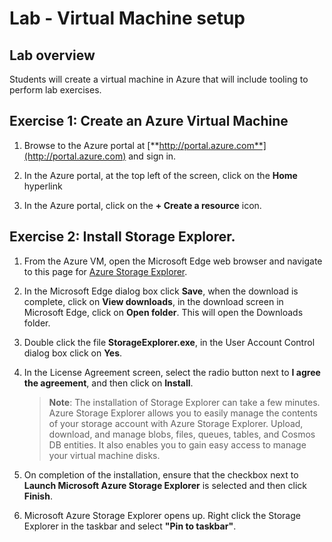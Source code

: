 # Lab - Virtual Machine setup

## Lab overview

Students will create a virtual machine in Azure that will include tooling to perform lab exercises.


## Exercise 1: Create an Azure Virtual Machine

1. Browse to the Azure portal at [**http://portal.azure.com**](http://portal.azure.com) and sign in.

1. In the Azure portal, at the top left of the screen, click on the **Home** hyperlink

2. In the Azure portal, click on the **+ Create a resource** icon.

## Exercise 2: Install Storage Explorer.

1. From the Azure VM, open the Microsoft Edge web browser and navigate to this page for [Azure Storage Explorer](https://azure.microsoft.com/en-us/features/storage-explorer/).

5. In the Microsoft Edge dialog box click **Save**, when the download is complete, click on **View downloads**, in the download screen in Microsoft Edge, click on **Open folder**. This will open the Downloads folder.

6. Double click the file **StorageExplorer.exe**, in the User Account Control dialog box click on **Yes**.

7. In the License Agreement screen, select the radio button next to **I agree the agreement**, and then click on **Install**.

   > **Note**: The installation of Storage Explorer can take a few minutes. Azure Storage Explorer allows you to easily manage the contents of your storage account with Azure Storage Explorer. Upload, download, and manage blobs, files, queues, tables, and Cosmos DB entities. It also enables you to gain easy access to manage your virtual machine disks.

8. On completion of the installation, ensure that the checkbox next to **Launch Microsoft Azure Storage Explorer** is selected and then click **Finish**.

9. Microsoft Azure Storage Explorer opens up. Right click the Storage Explorer in the taskbar and select **"Pin to taskbar"**.
